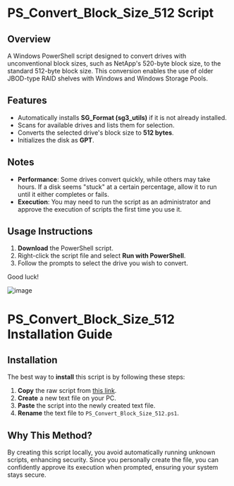 # PS_Convert_Block_Size_512 Script

## Overview

A Windows PowerShell script designed to convert drives with unconventional block sizes, such as NetApp's 520-byte block size, to the standard 512-byte block size. This conversion enables the use of older JBOD-type RAID shelves with Windows and Windows Storage Pools.

## Features

- Automatically installs **SG_Format (sg3_utils)** if it is not already installed.
- Scans for available drives and lists them for selection.
- Converts the selected drive's block size to **512 bytes**.
- Initializes the disk as **GPT**.

## Notes

- **Performance**: Some drives convert quickly, while others may take hours. If a disk seems "stuck" at a certain percentage, allow it to run until it either completes or fails.
- **Execution**: You may need to run the script as an administrator and approve the execution of scripts the first time you use it.

## Usage Instructions

1. **Download** the PowerShell script.
2. Right-click the script file and select **Run with PowerShell**.
3. Follow the prompts to select the drive you wish to convert.

Good luck!


![image](https://github.com/user-attachments/assets/ef2a0b01-438f-47d8-9a5f-53d7602e8909)


# PS_Convert_Block_Size_512 Installation Guide

## Installation

The best way to **install** this script is by following these steps:

1. **Copy** the raw script from [this link](https://raw.githubusercontent.com/pir8radio/PS_Convert_Block_Size_512/refs/heads/main/PS_Convert_Block_Size_512.ps1).
2. **Create** a new text file on your PC.
3. **Paste** the script into the newly created text file.
4. **Rename** the text file to `PS_Convert_Block_Size_512.ps1`.

## Why This Method?

By creating this script locally, you avoid automatically running unknown scripts, enhancing security. Since you personally create the file, you can confidently approve its execution when prompted, ensuring your system stays secure.
